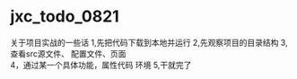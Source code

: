 # jxc_todo_0821
关于项目实战的一些话
1,先把代码下载到本地并运行
2,先观察项目的目录结构
3,查看src源文件、 配置文件、页面  
4，通过某一个具体功能，属性代码 环境
5,干就完了
